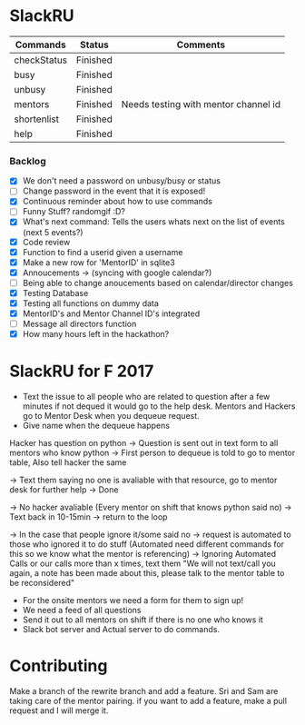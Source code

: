 # SlackRU


|Commands|Status|Comments|
|--------|:----:|:------:|
|checkStatus|Finished||
|busy|Finished||
|unbusy|Finished||
|mentors|Finished|Needs testing with mentor channel id|
|shortenlist|Finished||
|help|Finished||

### Backlog
- [X] We don't need a password on unbusy/busy or status
- [ ] Change password in the event that it is exposed!
- [X] Continuous reminder about how to use commands
- [ ] Funny Stuff? randomgif :D?
- [X] What's next command: Tells the users whats next on the list of events (next 5 events?)
- [X] Code review
- [X] Function to find a userid given a username
- [X] Make a new row for 'MentorID' in sqlite3
- [X] Annoucements -> (syncing with google calendar?)
- [ ] Being able to change anoucements based on calendar/director changes
- [X] Testing Database
- [X] Testing all functions on dummy data
- [X] MentorID's and Mentor Channel ID's integrated
- [ ] Message all directors function
- [X] How many hours left in the hackathon?

# SlackRU for F 2017
- Text the issue to all people who are related to question after a few minutes if not dequed it would go to the help desk. Mentors and Hackers go to Mentor Desk when you dequeue request.
- Give name when the dequeue happens

Hacker has question on python -> Question is sent out in text form to all mentors who know python -> First person to dequeue is told to go to mentor table, Also tell hacker the same

-> Text them saying no one is avaliable with that resource, go to mentor desk for further help -> Done
                                                   
-> No hacker avaliable (Every mentor on shift that knows python said no) -> Text back in 10-15min -> return to the loop
                                                   
 -> In the case that people ignore it/some said no -> request is automated to those who ignored it to do stuff (Automated need different commands for this so we know what the mentor is referencing) -> Ignoring Automated Calls                                               or our calls more than x times, text them "We will not text/call you again, a note has been made about this, please talk to the mentor table to be reconsidered"

- For the onsite mentors we need a form for them to sign up!
- We need a feed of all questions
- Send it out to all mentors on shift if there is no one who knows it
- Slack bot server and Actual server to do commands.

# Contributing
Make a branch of the rewrite branch and add a feature. Sri and Sam are taking care of the mentor pairing. if you want to add a feature, make a pull request and I will merge it.
